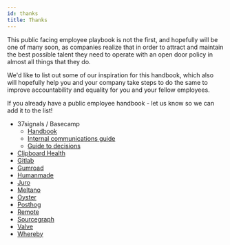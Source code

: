 ```yaml
---
id: thanks
title: Thanks
---
```


This public facing employee playbook is not the first, and hopefully will be one of many soon, as companies realize that in order to attract and maintain the best possible talent they need to operate with an open door policy in almost all things that they do.

We'd like to list out some of our inspiration for this handbook, which also will hopefully help you and your company take steps to do the same to improve accountability and equality for you and your fellow employees.

If you already have a public employee handbook - let us know so we can add it to the list!

* 37signals / Basecamp
  * [Handbook][basecamp-handbook]
  * [Internal communications guide][basecamp-comms]
  * [Guide to decisions][basecamp-decisions]
* [Clipboard Health][clipboard]
* [Gitlab][gitlab]
* [Gumroad][gumroad]
* [Humanmade][humanmade]
* [Juro][juro]
* [Meltano][meltano]
* [Oyster][oyster]
* [Posthog][posthog]
* [Remote][remote]
* [Sourcegraph][sourcegraph]
* [Valve][valve]
* [Whereby][whereby]


<!---References---->

[awesome-handbooks]:  https://github.com/openline-ai/awesome-handbooks
[basecamp-handbook]: https://github.com/basecamp/handbook
[basecamp-comms]: https://37signals.com/how-we-communicate
[basecamp-decisions]: https://37signals.com/how-we-make-decisions
[clipboard]: https://ambitious-sale-38d.notion.site/Welcome-to-Clipboard-Health-fee45dc689e641e09cc2727d574fa72e
[gitlab]: https://about.gitlab.com/handbook/
[gumroad]: https://www.notion.so/Wiki-72663c59ed5a432a9d52accafd8f166e
[humanmade]: https://handbook.hmn.md/
[juro]: https://juro.notion.site/Juro-handbook-70408d22f4454e6795c72781ddbf39cd
[meltano]: https://handbook.meltano.com/
[oyster]: https://oysterhr.notion.site/Welcome-to-The-Reef-Oyster-s-Open-Source-Employee-Guide-fc482e3f107c4afd8c85ed217f1d0c1d
[posthog]: https://posthog.com/handbook
[remote]: https://www.notion.so/Remote-Handbook-a3439c6ccaac4d5f8c7515c357345c11
[sourcegraph]: https://handbook.sourcegraph.com/
[valve]: https://www.valvesoftware.com/en/publications
[whereby]: https://whereby.notion.site/Whereby-Everywhere-HQ-4fbd382ca1eb4fa2a3877f2487162171